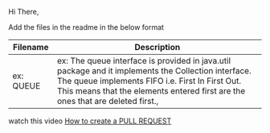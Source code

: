 Hi There,

Add the files in the readme in the below format

| Filename      | Description |
| ----------- | ----------- |
| ex: QUEUE     | ex: The queue interface is provided in java.util package and it implements the Collection interface. The queue implements FIFO i.e. First In First Out. This means that the elements entered first are the ones that are deleted first.,  |



watch this video [How to create a PULL REQUEST](https://youtu.be/rgbCcBNZcdQ)
